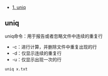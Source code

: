  * [1. uniq](#1)

<h2 id="1">uniq</h2>

 uniq命令：用于报告或者忽略文件中连续的重复行
 
 * -c：进行计算，并删除文件中重复出现的行
 * -d：仅显示连续的重复行
 * -u：仅显示出现一次的行
```shell
uniq x.txt
```
